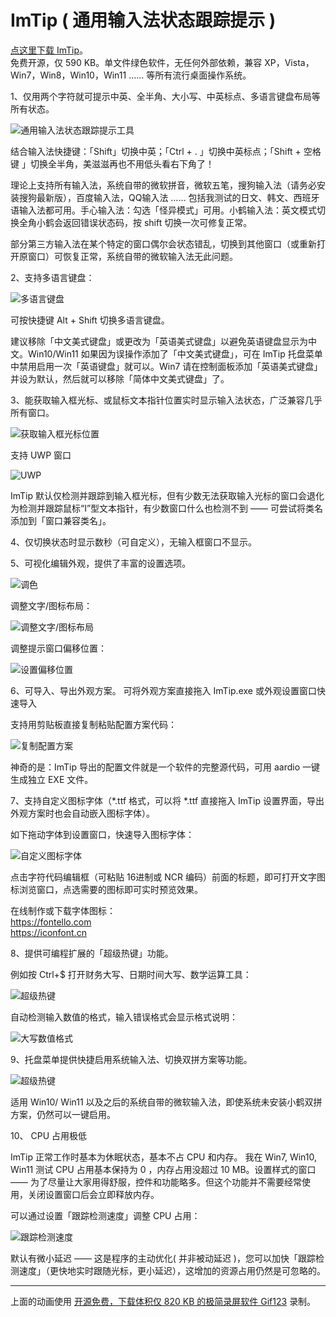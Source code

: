 # ImTip ( 通用输入法状态跟踪提示 )
 
<a href="https://imtip.aardio.com/update/ImTip.7z">点这里下载 ImTip</a>。   
免费开源，仅 590 KB。单文件绿色软件，无任何外部依赖，兼容 XP，Vista，Win7，Win8，Win10，Win11 …… 等所有流行桌面操作系统。  

1、仅用两个字符就可提示中英、全半角、大小写、中英标点、多语言键盘布局等所有状态。

![通用输入法状态跟踪提示工具](./screenshots/imtip.gif)

结合输入法快捷键：「Shift」切换中英；「Ctrl + . 」切换中英标点；「Shift + 空格键 」切换全半角，美滋滋再也不用低头看右下角了！    

理论上支持所有输入法，系统自带的微软拼音，微软五笔，搜狗输入法（请务必安装搜狗最新版），百度输入法，QQ输入法 …… 包括我测试的日文、韩文、西班牙语输入法都可用。手心输入法：勾选「怪异模式」可用。小鹤输入法：英文模式切换全角小鹤会返回错误状态码，按 shift 切换一次可修复正常。  

部分第三方输入法在某个特定的窗口偶尔会状态错乱，切换到其他窗口（或重新打开原窗口）可恢复正常，系统自带的微软输入法无此问题。  

2、支持多语言键盘：

![多语言键盘](./screenshots/layout.gif)

可按快捷键 Alt + Shift 切换多语言键盘。

建议移除「中文美式键盘」或更改为「英语美式键盘」以避免英语键盘显示为中文。Win10/Win11 如果因为误操作添加了「中文美式键盘」，可在 ImTip 托盘菜单中禁用启用一次「英语键盘」就可以。Win7 请在控制面板添加「英语美式键盘」并设为默认，然后就可以移除「简体中文美式键盘」了。

3、能获取输入框光标、或鼠标文本指针位置实时显示输入法状态，广泛兼容几乎所有窗口。

![获取输入框光标位置](./screenshots/web.gif)

支持 UWP 窗口

![UWP](./screenshots/uwp.gif)

ImTip 默认仅检测并跟踪到输入框光标，但有少数无法获取输入光标的窗口会退化为检测并跟踪鼠标“I”型文本指针，有少数窗口什么也检测不到 —— 可尝试将类名添加到「窗口兼容类名」。

4、仅切换状态时显示数秒（可自定义），无输入框窗口不显示。

5、可视化编辑外观，提供了丰富的设置选项。

![调色](./screenshots/color.gif)

调整文字/图标布局：  

![调整文字/图标布局](./screenshots/padding.gif)

调整提示窗口偏移位置： 

![设置偏移位置](./screenshots/offset.gif)


6、可导入、导出外观方案。
可将外观方案直接拖入 ImTip.exe 或外观设置窗口快速导入

支持用剪贴板直接复制粘贴配置方案代码：

![复制配置方案](./screenshots/copy.gif)

神奇的是：ImTip 导出的配置文件就是一个软件的完整源代码，可用 aardio  一键生成独立 EXE 文件。

7、支持自定义图标字体（*.ttf 格式，可以将 *.ttf 直接拖入 ImTip 设置界面，导出外观方案时也会自动嵌入图标字体）。

如下拖动字体到设置窗口，快速导入图标字体：

![自定义图标字体](./screenshots/iconfont.gif)

点击字符代码编辑框（可粘贴 16进制或 NCR 编码）前面的标题，即可打开文字图标浏览窗口，点选需要的图标即可实时预览效果。

在线制作或下载字体图标：  
https://fontello.com   
https://iconfont.cn  

8、提供可编程扩展的「超级热键」功能。

例如按 Ctrl+$ 打开财务大写、日期时间大写、数学运算工具：

![超级热键](./screenshots/cn.gif)

自动检测输入数值的格式，输入错误格式会显示格式说明：

![大写数值格式](./screenshots/cn-format.gif)

9、托盘菜单提供快捷启用系统输入法、切换双拼方案等功能。

![超级热键](./screenshots/menu.png)

适用 Win10/ Win11 以及之后的系统自带的微软输入法，即使系统未安装小鹤双拼方案，仍然可以一键启用。

10、 CPU 占用极低

ImTip 正常工作时基本为休眠状态，基本不占 CPU 和内存。
我在 Win7, Win10, Win11 测试 CPU 占用基本保持为 0 ，内存占用没超过 10 MB。设置样式的窗口 —— 为了尽量让大家用得舒服，控件和功能略多。但这个功能并不需要经常使用，关闭设置窗口后会立即释放内存。

可以通过设置「跟踪检测速度」调整 CPU 占用：

![跟踪检测速度](./screenshots/cpu.png)

默认有微小延迟 —— 这是程序的主动优化( 并非被动延迟 )，您可以加快「跟踪检测速度」（更快地实时跟随光标，更小延迟），这增加的资源占用仍然是可忽略的。

****

上面的动画使用 [开源免费，下载体积仅 820 KB 的极简录屏软件 Gif123](https://gif123.aardio.com/) 录制。
